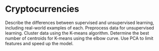 # Cryptocurrencies
Describe the differences between supervised and unsupervised learning, including real-world examples of each. Preprocess data for unsupervised learning. Cluster data using the K-means algorithm. Determine the best number of centroids for K-means using the elbow curve. Use PCA to limit features and speed up the model.

